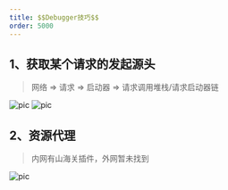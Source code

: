 ```yaml
---
title: $$Debugger技巧$$
order: 5000
---
```

## 1、获取某个请求的发起源头
> 网络 => 请求 => 启动器 => 请求调用堆栈/请求启动器链 

![pic](https://robin2017.github.io/frontend-notes/images/stack.jpg)
![pic](https://robin2017.github.io/frontend-notes/images/stack2.jpg)

## 2、资源代理
> 内网有山海关插件，外网暂未找到  

![pic](https://robin2017.github.io/frontend-notes/images/replace.jpg)